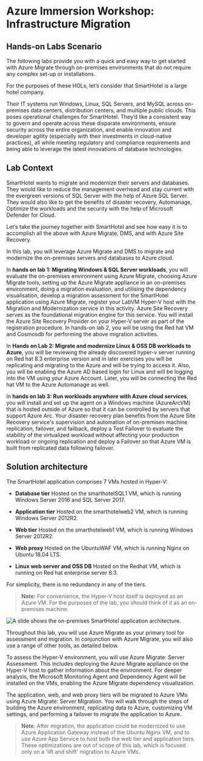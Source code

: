 # Azure Immersion Workshop: Infrastructure Migration


## Hands-on Labs Scenario

The following labs provide you with a quick and easy way to get started with Azure Migrate through on-premises environments that do not require any complex set-up or installations. 

For the purposes of these HOLs, let’s consider that SmartHotel is a large hotel company. 

Their IT systems run Windows, Linux, SQL Servers, and MySQL across on-premises data centers, distribution centers, and multiple public clouds. This poses operational challenges for SmartHotel. They’d like a consistent way to govern and operate across these disparate environments, ensure security across the entire organization, and enable innovation and developer agility (especially with their investments in cloud-native practices), all while meeting regulatory and compliance requirements and being able to leverage the latest innovations of database technologies.

## Lab Context

SmartHotel wants to migrate and modernize their servers and databases. They would like to reduce the management overhead and stay current with the evergreen versions of SQL Server with the help of Azure SQL Server. They would also like to get the benefits of disaster recovery, Automanage, Optimize the workloads and the security with the help of Microsoft Defender for Cloud.

Let’s take the journey together with SmartHotel and see how easy it is to accomplish all the above with Azure Migrate, DMS, and with Azure Site Recovery.

In this lab, you will leverage Azure Migrate and DMS to migrate and modernize the on-premises servers and databases to Azure cloud.

In **hands on lab 1: Migrating Windows & SQL Server workloads**, you will evaluate the on-premises environment using Azure Migrate, choosing Azure Migrate tools, setting up the Azure Migrate appliance in an on-premises environment, doing a migration evaluation, and utilising the dependency visualisation, develop a migration assessment for the SmartHotel application using Azure Migrate, register your LabVM Hyper-V host with the Migration and Modernization service in this activity. Azure Site Recovery serves as the foundational migration engine for this service. You will install the Azure Site Recovery Provider on your Hyper-V server as part of the registration procedure. In hands-on lab 2, you will be using the Red hat VM and Cosmosdb for performing the above migration activities.

In **Hands on Lab 2: Migrate and modernize Linux & OSS DB workloads to Azure**, you will be reviewing the already discovered hyper-v server running on Red hat 8.3 enterprise version and in later exercises you will be replicating and migrating to the Azure and will be trying to access it. Also, you will be enabling the Azure AD based login for Linux and will be logging into the VM using your Azure Account. Later, you will be connecting the Red hat VM to the Azure Automanage as well.

In **hands on lab 3: Run workloads anywhere with Azure cloud services**, you will install and set up the agent on a Windows machine (AzureArcVM) that is hosted outside of Azure so that it can be controlled by servers that support Azure Arc. Your disaster recovery plan benefits from the Azure Site Recovery service's supervision and automation of on-premises machine replication, failover, and failback, deploy a Test Failover to evaluate the stability of the virtualized workload without affecting your production workload or ongoing replication and deploy a Failover so that Azure VM is built from replicated data following failover.

## Solution architecture

The SmartHotel application comprises 7 VMs hosted in Hyper-V:

- **Database tier** Hosted on the smarthotelSQL1 VM, which is running Windows Server 2016 and SQL Server 2017.

- **Application tier** Hosted on the smarthotelweb2 VM, which is running Windows Server 2012R2.

- **Web tier** Hosted on the smarthotelweb1 VM, which is running Windows Server 2012R2.

- **Web proxy** Hosted on the UbuntuWAF VM, which is running Nginx on Ubuntu 18.04 LTS.

- **Linux web server and OSS DB** Hosted on the Redhat VM, which is running on Red hat enterprise server 8.3. 

For simplicity, there is no redundancy in any of the tiers.

>**Note:** For convenience, the Hyper-V host itself is deployed as an Azure VM. For the purposes of the lab, you should think of it as an on-premises machine.


![A slide shows the on-premises SmartHotel application architecture.](Images/lineofdiagram3.png "SmartHotel Migration Overview")

Throughout this lab, you will use Azure Migrate as your primary tool for assessment and migration. In conjunction with Azure Migrate, you will also use a range of other tools, as detailed below.

To assess the Hyper-V environment, you will use Azure Migrate: Server Assessment. This includes deploying the Azure Migrate appliance on the Hyper-V host to gather information about the environment. For deeper analysis, the Microsoft Monitoring Agent and Dependency Agent will be installed on the VMs, enabling the Azure Migrate dependency visualization.

The application, web, and web proxy tiers will be migrated to Azure VMs using Azure Migrate: Server Migration. You will walk through the steps of building the Azure environment, replicating data to Azure, customizing VM settings, and performing a failover to migrate the application to Azure.

> **Note**: After migration, the application could be modernized to use Azure Application Gateway instead of the Ubuntu Nginx VM, and to use Azure App Service to host both the web tier and application tiers. These optimizations are out of scope of this lab, which is focused only on a 'lift and shift' migration to Azure VMs.

